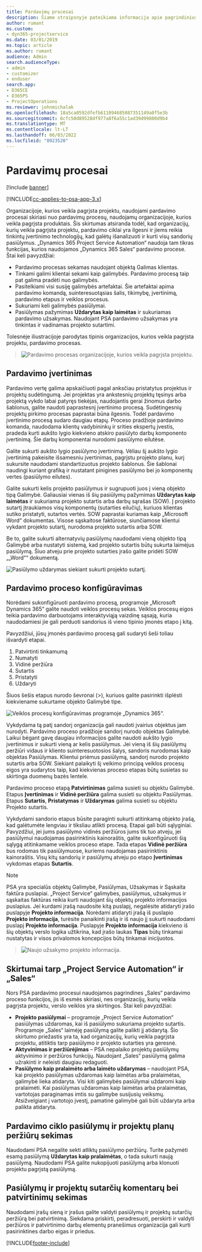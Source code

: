 ```yaml
---
title: Pardavimų procesai
description: Šiame straipsnyje pateikiama informacija apie pagrindinius pardavimo procesus.
author: rumant
ms.custom:
- dyn365-projectservice
ms.date: 03/01/2019
ms.topic: article
ms.author: rumant
audience: Admin
search.audienceType:
- admin
- customizer
- enduser
search.app:
- D365CE
- D365PS
- ProjectOperations
ms.reviewer: johnmichalak
ms.openlocfilehash: 18a5ca0592dfefb611094685087351149a0f5e3b
ms.sourcegitcommit: 6cfc50d89528df977a8f6a55c1ad39d99800d9b4
ms.translationtype: MT
ms.contentlocale: lt-LT
ms.lasthandoff: 06/03/2022
ms.locfileid: "8923520"
---
```

# <a name="sales-processes"></a>Pardavimų procesai

[!include [banner](../includes/psa-now-project-operations.md)]

[!INCLUDE[cc-applies-to-psa-app-3.x](../includes/cc-applies-to-psa-app-3x.md)]

Organizacijoje, kurios veikla pagrįsta projektu, naudojami pardavimo procesai skiriasi nuo pardavimų procesų, naudojamų organizacijoje, kurios veikla pagrįsta produktais. Šis skirtumas atsiranda todėl, kad organizacijų, kurių veikla pagrįsta projektu, pardavimo ciklai yra ilgesni ir jiems reikia tinkintų įvertinimo technologijų, kad galėtų išanalizuoti ir kurti visų sandorių pasiūlymus. „Dynamics 365 Project Service Automation“ naudoja tam tikras funkcijas, kurios naudojamos „Dynamics 365 Sales“ pardavimo procese. Štai keli pavyzdžiai:

- Pardavimo procesas sekamas naudojant objektą Galimas klientas.
- Tinkami galimi klientai sekami kaip galimybės. Pardavimo procesą taip pat galima pradėti nuo galimybės.
- Pasitelkiami visi susiję galimybės artefaktai. Šie artefaktai apima pardavimo komandą, suinteresuotąsias šalis, tikimybę, įvertinimą, pardavimo etapus ir veiklos procesus.
- Sukuriami keli galimybės pasiūlymai.
- Pasiūlymas pažymimas **Uždarytas kaip laimėtas** ir sukuriamas pardavimo užsakymas. Naudojant PSA pardavimo užsakymas yra tinkintas ir vadinamas projekto sutartimi.

Tolesnėje iliustracijoje parodytas tipinis organizacijos, kurios veikla pagrįsta projektu, pardavimo procesas.

> ![Pardavimo procesas organizacijoje, kurios veikla pagrįsta projektu.](media/basic-guide-1.png)

## <a name="estimating-a-sale"></a>Pardavimo įvertinimas
Pardavimo vertę galima apskaičiuoti pagal anksčiau pristatytus projektus ir projektų sudėtingumą. Jei projektas yra ankstesnių projektų tęsinys arba projektą vykdo labai patyręs tiekėjas, naudojantis gerai žinomus darbo šablonus, galite naudoti paprastesnį įvertinimo procesą. Sudėtingesnių projektų pirkimo procesas paprastai būna ilgesnis. Todėl pardavimo įvertinimo procesą sudaro daugiau etapų. Proceso pradžioje pardavimo komanda, naudodama klientų vadybininkų ir srities ekspertų įvestis, pradeda kurti aukšto lygio kiekvieno atskiro pasiūlyto darbų komponento įvertinimą. Šie darbų komponentai nurodomi pasiūlymo eilutėse. 

Galite sukurti aukšto lygio pasiūlymo įvertinimą. Vėliau šį aukšto lygio įvertinimą pakeisite išsamesniu įvertinimas, pagrįstu projekto planu, kurį sukursite naudodami standartizuotus projekto šablonus. Šie šablonai naudingi kuriant grafiką ir nustatant pinigines pasiūlymo bei jo komponentų vertes (pasiūlymo eilutes). 

Galite sukurti kelis projekto pasiūlymus ir sugrupuoti juos į vieną objekto tipą Galimybė. Galiausiai vienas iš šių pasiūlymų pažymimas **Uždarytas kaip laimėtas** ir sukuriama projekto sutartis arba darbų sąrašas (SOW). Į projekto sutartį įtraukiamos visų komponentų (sutarties eilučių), kuriuos klientas sutiko pristatyti, sutartos vertės. SOW paprastai kuriamas kaip „Microsoft Word“ dokumentas. Visose sąskaitose faktūrose, siunčiamose klientui vykdant projekto sutartį, nurodoma projekto sutartis arba SOW.

Be to, galite sukurti alternatyvių pasiūlymų naudodami vieną objekto tipą Galimybė arba nustatyti sistemą, kad projekto sutartis būtų sukurta laimėjus pasiūlymą. Šiuo atveju prie projekto sutarties įrašo galite pridėti SOW „„Word““ dokumentą.

![Pasiūlymo uždarymas siekiant sukurti projekto sutartį.](media/basic-guide-2.png)

## <a name="configuring-the-sales-process"></a>Pardavimo proceso konfigūravimas
Norėdami sukonfigūruoti pardavimo procesą, programoje „Microsoft Dynamics 365“ galite naudoti veiklos procesų sekas. Veiklos procesų eigos teikia pardavimo darbuotojams interaktyviąją vaizdinę sąsają, kuria naudodamiesi jie gali perduoti sandorius iš vieno tipinio įmonės etapo į kitą.

Pavyzdžiui, jūsų įmonės pardavimo procesą gali sudaryti šeši toliau išvardyti etapai.

1. Patvirtinti tinkamumą
2. Numatyti
3. Vidinė peržiūra
4. Sutartis
5. Pristatyti
6. Uždaryti

Šiuos šešis etapus nurodo ševronai (\>), kuriuos galite pasirinkti išplėsti kiekviename sukurtame objekto Galimybė tipe.

![Veiklos procesų konfigūravimas programoje „Dynamics 365“.](media/basic-guide-3.png)
 
Vykdydama tą patį sandorį organizacija gali naudoti įvairius objektus jam nurodyti. Pardavimo proceso pradžioje sandorį nurodo objektas Galimybė. Laikui bėgant gavę daugiau informacijos galite naudoti aukšto lygio įvertinimus ir sukurti vieną ar kelis pasiūlymus. Jei vieną iš šių pasiūlymų peržiūri vidaus ir kliento suinteresuotosios šalys, sandoris nurodomas kaip objektas Pasiūlymas. Klientui priėmus pasiūlymą, sandorį nurodo projekto sutartis arba SOW. Siekiant palaikyti šį veikimo principą veiklos procesų eigos yra sudarytos taip, kad kiekvienas proceso etapas būtų susietas su skirtinga duomenų bazės lentele.

Pardavimo proceso etapą **Patvirtinimas** galima susieti su objektu Galimybė. Etapus **Įvertinimas** ir **Vidinė peržiūra** galima susieti su objektu Pasiūlymas. Etapus **Sutartis**, **Pristatymas** ir **Uždarymas** galima susieti su objektu Projekto sutartis.

Vykdydami sandorio etapus būsite paraginti sukurti atitinkamą objekto įrašą, kad galėtumėte lengviau ir tiksliau atlikti procesą. Etapai gali būti sąlyginiai. Pavyzdžiui, jei jums pasiūlymo vidinės peržiūros jums tik tuo atveju, jei pasiūlymui naudojamas pasirinktinis kainoraštis, galite sukonfigūruoti šią sąlygą atitinkamame veiklos proceso etape. Tada etapas **Vidinė peržiūra** bus rodomas tik pasiūlymuose, kuriems naudojamas pasirinktinis kainoraštis. Visų kitų sandorių ir pasiūlymų atveju po etapo **Įvertinimas** vykdomas etapas **Sutartis**.

> [!NOTE]
> PSA yra specialūs objektų Galimybė, Pasiūlymas, Užsakymas ir Sąskaita faktūra puslapiai. „Project Service“ galimybes, pasiūlymus, užsakymus ir sąskaitas faktūras reikia kurti naudojant šių objektų projekto informacijos puslapius. Jei kurdami įrašą naudosite kitą puslapį, negalėsite atidaryti įrašo puslapyje **Projekto informacija**. Norėdami atidaryti įrašą iš puslapio **Projekto informacija**, turėsite panaikinti įrašą ir iš naujo jį sukurti naudodami puslapį **Projekto informacija**. Puslapyje **Projekto informacija** kiekvieno iš šių objektų verslo logika užtikrina, kad įrašo laukas **Tipas** būtų tinkamai nustatytas ir visos privalomos koncepcijos būtų tinkamai inicijuotos.

> ![Naujo užsakymo projekto informacija.](media/basic-guide-4.png)
 
## <a name="differences-between-project-service-automation-and-sales"></a>Skirtumai tarp „Project Service Automation“ ir „Sales“
Nors PSA pardavimo procesui naudojamos pagrindines „Sales“ pardavimo proceso funkcijos, jis iš esmės skiriasi, nes organizacijų, kurių veikla pagrįsta projektu, verslo veiklos yra skirtingos. Štai keli pavyzdžiai:

- **Projekto pasiūlymai** – programoje „Project Service Automation“ pasiūlymas uždaromas, kai iš pasiūlymo sukuriama projekto sutartis. Programoje „Sales“ laimėję pasiūlymą galite palikti jį atidarytą. Šio skirtumo priežastis yra ta, kad organizacijų, kurių veikla pagrįsta projektu, atitiktis tarp pasiūlymo ir projekto sutarties yra geresnė. 
- **Aktyvinimas ir peržiūrėjimas** – PSA nepalaiko projektų pasiūlymų aktyvinimo ir peržiūros funkcijų. Naudojant „Sales“ pasiūlymą galima užrakinti ir neleisti daugiau redaguoti.
- **Pasiūlymo kaip pralaimėto arba laimėto uždarymas** – naudojant PSA, kai projekto pasiūlymas uždaromas kaip laimėtas arba pralaimėtas, galimybė lieka atidaryta. Visi kiti galimybės pasiūlymai uždaromi kaip pralaimėti. Kai pasiūlymas uždaromas kaip laimėtas arba pralaimėtas, vartotojas paraginamas imtis su galimybe susijusių veiksmų. Atsižvelgiant į vartotojo įvestį, pamatinė galimybė gali būti uždaryta arba palikta atidaryta.

## <a name="tracking-revisions-to-quotes-and-project-plans-in-the-sales-cycle"></a>Pardavimo ciklo pasiūlymų ir projektų planų peržiūrų sekimas
Naudodami PSA negalite sekti atliktų pasiūlymo peržiūrų. Turite pažymėti esamą pasiūlymą **Uždarytas kaip pralaimėtas**, o tada sukurti naują pasiūlymą. Naudodami PSA galite nukopijuoti pasiūlymą arba klonuoti projektu pagrįstą pasiūlymą.

## <a name="tracking-comments-and-approvals-of-quotes-and-project-contracts"></a>Pasiūlymų ir projektų sutarčių komentarų bei patvirtinimų sekimas
Naudodami įrašų sieną ir įrašus galite valdyti pasiūlymų ir projektų sutarčių peržiūrą bei patvirtinimą. Siekdama priskirti, peradresuoti, perskirti ir valdyti peržiūros ir patvirtinimo darbų elementų pranešimus organizacija gali kurti pasirinktines darbo eigas ir priedus.


[!INCLUDE[footer-include](../includes/footer-banner.md)]

